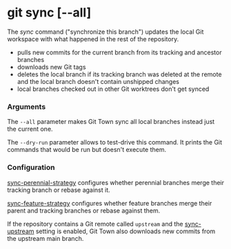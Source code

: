# git sync [--all]

The _sync_ command ("synchronize this branch") updates the local Git workspace
with what happened in the rest of the repository.

- pulls new commits for the current branch from its tracking and ancestor
  branches
- downloads new Git tags
- deletes the local branch if its tracking branch was deleted at the remote and
  the local branch doesn't contain unshipped changes
- local branches checked out in other Git worktrees don't get synced

### Arguments

The `--all` parameter makes Git Town sync all local branches instead just the
current one.

The `--dry-run` parameter allows to test-drive this command. It prints the Git
commands that would be run but doesn't execute them.

### Configuration

[sync-perennial-strategy](../preferences/sync-perennial-strategy.md) configures
whether perennial branches merge their tracking branch or rebase against it.

[sync-feature-strategy](../preferences/sync-feature-strategy.md) configures
whether feature branches merge their parent and tracking branches or rebase
against them.

If the repository contains a Git remote called `upstream` and the
[sync-upstream](../preferences/sync-upstream.md) setting is enabled, Git Town
also downloads new commits from the upstream main branch.
